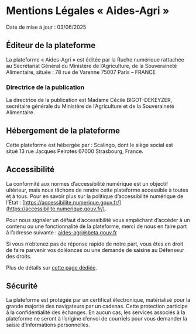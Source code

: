 # Mentions Légales « Aides-Agri »

Date de mise à jour : 03/06/2025

## Éditeur de la plateforme

La plateforme « Aides-Agri » est éditée par la Ruche numérique rattachée au Secrétariat Général du Ministère de l’Agriculture, de la Souveraineté Alimentaire, située :
78 rue de Varenne 75007 
Paris – FRANCE

### Directrice de la publication

La directrice de la publication est Madame Cécile BIGOT-DEKEYZER, secrétaire générale du Ministère de l’Agriculture et de la Souveraineté Alimentaire.

## Hébergement de la plateforme

Cette plateforme est hébergée par :
Scalingo, dont le siège social est situé 13 rue Jacques Peirotes 67000 Strasbourg, France.

## Accessibilité

La conformité aux normes d’accessibilité numérique est un objectif ultérieur, mais nous tâchons de rendre cette plateforme accessible à toutes et à tous. Pour en savoir plus sur la politique d’accessibilité numérique de l’État : [https://accessibilite.numerique.gouv.fr/](https://accessibilite.numerique.gouv.fr/). 

Pour nous signaler un défaut d’accessibilité vous empêchant d’accéder à un contenu ou une fonctionnalité de la plateforme, merci de nous en faire part à l’adresse suivante : [aides-agri@beta.gouv.fr](mailto:aides-agri@beta.gouv.fr) 

Si vous n’obtenez pas de réponse rapide de notre part, vous êtes en droit de faire parvenir vos doléances ou une demande de saisine au Défenseur des droits.

Plus de détails sur [cette page dédiée](declaration-accessibilite).

## Sécurité

La plateforme est protégée par un certificat électronique, matérialisé pour la grande majorité des navigateurs par un cadenas. Cette protection participe à la confidentialité des échanges. En aucun cas, les services associés à la plateforme ne seront à l’origine d’envoi de courriels pour vous demander la saisie d’informations personnelles.
